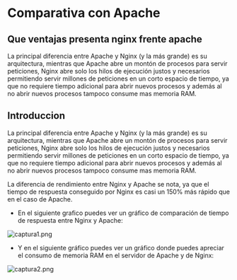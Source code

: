 # Comparativa con Apache
  
## Que ventajas presenta nginx frente apache

  La principal diferencia entre Apache y Nginx (y la más grande) es su arquitectura, mientras que Apache abre un montón de procesos para servir peticiones, Nginx abre solo los hilos de ejecución justos y necesarios permitiendo servir millones de peticiones en un corto espacio de tiempo, ya que no requiere tiempo adicional para abrir nuevos procesos y además al no abrir nuevos procesos tampoco consume mas memoria RAM.

## Introduccion

 La principal diferencia entre Apache y Nginx (y la más grande) es su arquitectura, mientras que Apache abre un montón de procesos para servir peticiones, Nginx abre solo los hilos de ejecución justos y necesarios permitiendo servir millones de peticiones en un corto espacio de tiempo, ya que no requiere tiempo adicional para abrir nuevos procesos y además al no abrir nuevos procesos tampoco consume mas memoria RAM.

La diferencia de rendimiento entre Nginx y Apache se nota, ya que el tiempo de respuesta conseguido por Nginx es casi un 150% más rápido que en el caso de Apache.

* En el siguiente grafico puedes ver un gráfico de comparación de tiempo de respuesta entre Nginx y Apache:

 
 ![captura1.png](/capturas/captura1.png)

* Y en el siguiente gráfico puedes ver un gráfico donde puedes apreciar el consumo de memoria RAM en el servidor de Apache y de Nginx:

 ![captura2.png](/capturas/captura2.png)


 
